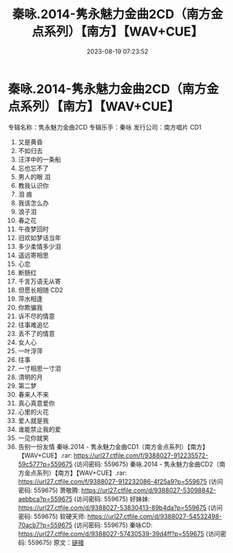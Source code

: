 ﻿---
title: 秦咏.2014-隽永魅力金曲2CD（南方金点系列）【南方】【WAV+CUE】
date: 2023-08-19 07:23:52
categories: WAV车载音乐、镜像
tags: 华语中文
---
# 秦咏.2014-隽永魅力金曲2CD（南方金点系列）【南方】【WAV+CUE】

专辑名称：隽永魅力金曲2CD
专辑乐手：秦咏
发行公司：南方唱片
CD1
01. 又是黄昏
02. 不如归去
03. 汪洋中的一条船
04. 忘也忘不了
05. 男人的眼 泪
06. 教我认识你
07. 泪 痕
08. 我该怎么办
09. 浪子泪
10. 春之花
11. 午夜梦回时
12. 旧欢如梦话当年
13. 多少柔情多少泪
14. 遥远寄相思
15. 心恋
16. 断肠红
17. 千言万语无从寄
18. 但愿长相随
CD2
01. 萍水相逢
02. 你欺骗我
03. 诉不尽的情意
04. 往事难追忆
05. 丢不了的情意
06. 女人心
07. 一叶浮萍
08. 往事
09. 一寸相思一寸泪
10. 清明的月
11. 第二梦
12. 春来人不来
13. 真心真意爱你
14. 心里的火花
15. 爱人就是我
16. 谁能禁止我的爱
17. 一见你就笑
18. 告别一份友情
秦咏.2014 - 隽永魅力金曲CD1（南方金点系列）【南方】【WAV+CUE】.rar: https://url27.ctfile.com/f/9388027-912235572-59c577?p=559675
(访问密码: 559675)
秦咏.2014 - 隽永魅力金曲CD2（南方金点系列）【南方】【WAV+CUE】.rar: https://url27.ctfile.com/f/9388027-912232086-4f25a9?p=559675
(访问密码: 559675)
萧敬腾: https://url27.ctfile.com/d/9388027-53098842-aebbca?p=559675
(访问密码: 559675)
好妹妹: https://url27.ctfile.com/d/9388027-53830413-89b4da?p=559675
(访问密码: 559675)
软硬天师: https://url27.ctfile.com/d/9388027-54532498-70acb7?p=559675
(访问密码: 559675)
秦咏CD: https://url27.ctfile.com/d/9388027-57430539-39d4ff?p=559675
(访问密码: 559675)
原文：[链接](https://blog.sina.com.cn/s/blog_1647c7e7601031365.html)
